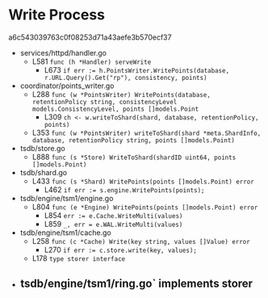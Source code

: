 # Write Process

a6c543039763c0f08253d71a43aefe3b570ecf37

- services/httpd/handler.go
  - L581 `func (h *Handler) serveWrite`
    - L673 `if err := h.PointsWriter.WritePoints(database, r.URL.Query().Get("rp"), consistency, points)`
- coordinator/points_writer.go
  - L288 `func (w *PointsWriter) WritePoints(database, retentionPolicy string, consistencyLevel models.ConsistencyLevel, points []models.Point`
    - L309 `ch <- w.writeToShard(shard, database, retentionPolicy, points)`
  - L353 `func (w *PointsWriter) writeToShard(shard *meta.ShardInfo, database, retentionPolicy string, points []models.Point)`
- tsdb/store.go
  - L888 `func (s *Store) WriteToShard(shardID uint64, points []models.Point)`
- tsdb/shard.go
  - L433 `func (s *Shard) WritePoints(points []models.Point) error`
    - L462 `if err := s.engine.WritePoints(points);`
- tsdb/engine/tsm1/engine.go
  - L804 `func (e *Engine) WritePoints(points []models.Point) error`
    - L854 `err := e.Cache.WriteMulti(values)`
    - L859 `_, err = e.WAL.WriteMulti(values)`
- tsdb/engine/tsm1/cache.go
  - L258 `func (c *Cache) Write(key string, values []Value) error`
    - L270 `if err := c.store.write(key, values); `
  - L178 `type storer interface`
- tsdb/engine/tsm1/ring.go` implements storer
  -

